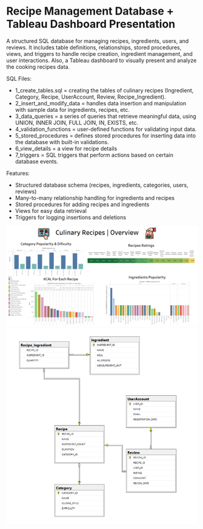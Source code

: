 # Recipe Management Database + Tableau Dashboard Presentation

  A structured SQL database for managing recipes, ingredients, users, and reviews. It includes table definitions, relationships, stored procedures, views, and triggers to handle recipe creation, ingredient management, and user interactions.
  Also, a Tableau dashboard to visually present and analyze the cooking recipes data.


SQL Files:
  - 1_create_tables.sql = creating the tables of culinary recipes (Ingredient, Category, Recipe, UserAccount, Review, Recipe_Ingredient).
  - 2_insert_and_modify_data = handles data insertion and manipulation with sample data for ingredients, recipes, etc.
  - 3_data_queries = a series of queries that retrieve meaningful data, using UNION, INNER JOIN, FULL JOIN, IN, EXISTS, etc.
  - 4_validation_functions = user-defined functions for validating input data.
  - 5_stored_procedures = defines stored procedures for inserting data into the database with built-in validations.
  - 6_view_details = a view for recipe details
  - 7_triggers = SQL triggers that perform actions based on certain database events.
  
  Features:
   - Structured database schema (recipes, ingredients, categories, users, reviews)
   - Many-to-many relationship handling for ingredients and recipes
   - Stored procedures for adding recipes and ingredients
   - Views for easy data retrieval
   - Triggers for logging insertions and deletions


![Recipe Dashboard](dashboard.png)
![Recipe SQL Diagram](diagram.png)

